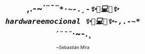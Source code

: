 ---
layout: exhibit
title: ",.-~*´¨¯¨`*·~-.¸-✨💖💻💖✨ hardwareemocional ✨💖💻💖✨-,.-~*´¨¯¨`*·~-.¸"
author: ~Sebastián Mira
post_description: "This 4-chapter journal explores the sentimental dimension between electronics and their users, as well as the co-dependence and the moral agency that embraces them."
demo: /assets/exhibit_previews/hardwareemocional/hardware_emocional_preview.mp4
demo_poster: /assets/exhibit_previews/hardwareemocional/hardware_emocional_preview_poster.png
link: https://hardwareemocional.club/
permalink: /exhibits#hardwareemocional
---